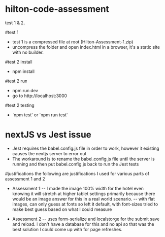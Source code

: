 # hilton-code-assessment

test 1 &amp; 2.

#test 1

- test 1 is a compressed file at root (Hilton-Assessment-1.zip)
- uncompress the folder and open index.html in a browser, it's a static site with no builder.

#test 2 install

- npm install

#test 2 run

- npm run dev
- go to http://localhost:3000

#test 2 testing

- 'npm test' or 'npm run test'

# nextJS vs Jest issue

- Jest requires the babel.config.js file in order to work, however it existing causes the nextjs server to error out
- The workaround is to rename the babel.config.js file until the server is running and then put babel.config.js back to run the Jest tests

#justifications
the following are justifications I used for various parts of assessment 1 and 2

- Assessment 1
  -- I made the image 100% width for the hotel even knowing it will stretch at higher tablet settings
  primarily because there would be an image answer for this in a real world scenario.
  -- with flat images, can only guess at fonts so left it default, with font-sizes tried to make best guess based
  on what I could measure

- Assessment 2
  -- uses form-serialize and localstorge for the submit save and reload. I don't have a database for this and no api so that was the best solution I could
  come up with for page refreshes.
